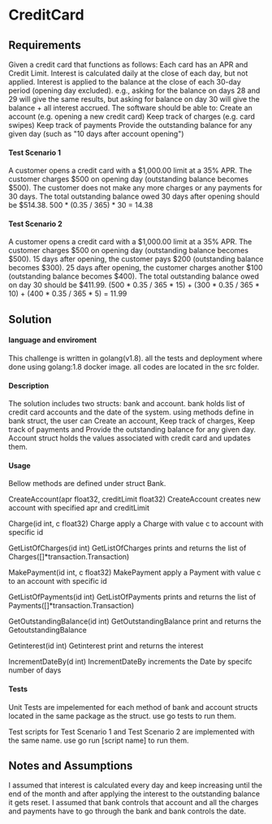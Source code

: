 # CreditCard

## Requirements
Given a credit card that functions as follows:
Each card has an APR and Credit Limit.
Interest is calculated daily at the close of each day, but not applied.
Interest is applied to the balance at the close of each 30-day period (opening day excluded).
  e.g., asking for the balance on days 28 and 29 will give the same results, but asking for balance on day 30 will give the balance + all interest accrued.
The software should be able to:
Create an account (e.g. opening a new credit card)
Keep track of charges (e.g. card swipes)
Keep track of payments
Provide the outstanding balance for any given day (such as "10 days after account opening")

#### Test Scenario 1
A customer opens a credit card with a $1,000.00 limit at a 35% APR.
The customer charges $500 on opening day (outstanding balance becomes $500).
The customer does not make any more charges or any payments for 30 days.
The total outstanding balance owed 30 days after opening should be $514.38.
500 * (0.35 / 365) * 30 = 14.38

#### Test Scenario 2
A customer opens a credit card with a $1,000.00 limit at a 35% APR.
The customer charges $500 on opening day (outstanding balance becomes $500).
15 days after opening, the customer pays $200 (outstanding balance becomes $300).
25 days after opening, the customer charges another $100 (outstanding balance becomes $400).
The total outstanding balance owed on day 30 should be $411.99.
(500 * 0.35 / 365 * 15) + (300 * 0.35 / 365 * 10) + (400 * 0.35 / 365 * 5) = 11.99

## Solution

#### language and enviroment
This challenge is written in golang(v1.8). all the tests and deployment where done using golang:1.8 docker image. all codes are located in the src folder.

#### Description
The solution includes two structs: bank and account. bank holds list of credit card accounts and the date of the system. using methods define in bank struct, the user can Create an account, Keep track of charges, Keep track of payments and Provide the outstanding balance for any given day. Account struct holds the values associated with credit card and updates them.

#### Usage
Bellow methods are defined under struct Bank.

CreateAccount(apr float32, creditLimit float32) CreateAccount creates new account with specified apr and creditLimit

Charge(id int, c float32) Charge apply a Charge with value c to account with specific id

GetListOfCharges(id int) GetListOfCharges prints and returns the list of Charges([]*transaction.Transaction)

MakePayment(id int, c float32) MakePayment apply a Payment with value c to an account with specific id

GetListOfPayments(id int) GetListOfPayments prints and returns the list of Payments([]*transaction.Transaction)

GetOutstandingBalance(id int) GetOutstandingBalance print and returns the GetoutstandingBalance

Getinterest(id int) Getinterest print and returns the interest

IncrementDateBy(d int) IncrementDateBy increments the Date by specifc number of days

#### Tests
Unit Tests are impelemented for each method of bank and account structs located in the same package as the struct. use go tests to run them.

Test scripts for Test Scenario 1 and Test Scenario 2 are implemented with the same name. use go run [script name] to run them.

## Notes and Assumptions
I assumed that interest is calculated every day and keep increasing until the end of the month and after applying the interest to the outstanding balance it gets reset.
I assumed that bank controls that account and all the charges and payments have to go through the bank and bank controls the date.
